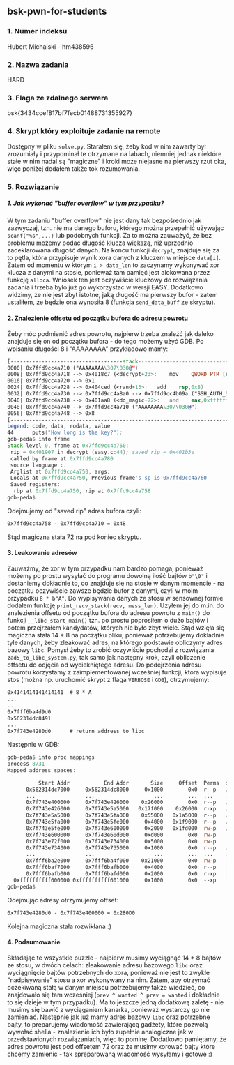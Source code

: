 ## bsk-pwn-for-students

### 1. Numer indeksu

Hubert Michalski - hm438596

### 2. Nazwa zadania

HARD

### 3. Flaga ze zdalnego serwera

bsk{3434ccef817bf7fecb01488731355927}

### 4. Skrypt który exploituje zadanie na remote

Dostępny w pliku `solve.py`. Starałem się, żeby kod w nim zawarty był zrozumiały
i przypominał te otrzymane na labach, niemniej jednak niektóre stałe w nim nadal są "magiczne"
i kroki może niejasne na pierwszy rzut oka, więc poniżej dodałem także tok rozumowania.

### 5. Rozwiązanie

##### 1. Jak wykonać "buffer overflow" w tym przypadku?

W tym zadaniu "buffer overflow" nie jest dany tak bezpośrednio jak zazwyczaj, tzn. nie ma danego
buforu, którego można przepełnić używając `scanf("%s",...)` lub podobnych funkcji. Za to można zauważyć, że
bez problemu możemy podać długość klucza większą, niż uprzednio zadeklarowana długość danych.
Na końcu funkcji `decrypt`, znajduje się za to pętla, która przypisuje wynik xora danych z kluczem w miejsce `data[i]`.
Zatem od momentu w którym `i > data_len` to zaczynamy wykonywać xor klucza z danymi na stosie, ponieważ tam pamięć jest
alokowana przez
funkcję `alloca`. Wniosek ten jest oczywiście kluczowy do rozwiązania zadania i trzeba było już go wykorzystać w wersji
EASY.
Dodatkowo widzimy, że nie jest zbyt istotne, jaką długość ma pierwszy bufor - zatem ustaliłem, że będzie ona wynosiła
8 (funkcja `send_data_buff` ze skryptu).

#### 2. Znalezienie offsetu od początku bufora do adresu powrotu

Żeby móc podmienić adres powrotu, najpierw trzeba znaleźć jak daleko znajduje się on od początku bufora - do tego
możemy użyć GDB. Po wpisaniu długości 8 i "AAAAAAAA" przykładowo mamy:

```asm
[------------------------------------stack-------------------------------------]
0000| 0x7ffd9cc4a710 ("AAAAAAAA\307\030@")
0008| 0x7ffd9cc4a718 --> 0x4018c7 (<decrypt+23>:	mov    QWORD PTR [rbp-0x8],rax)
0016| 0x7ffd9cc4a720 --> 0x1 
0024| 0x7ffd9cc4a728 --> 0x404ced (<rand+13>:	add    rsp,0x8)
0032| 0x7ffd9cc4a730 --> 0x7ffd9cc4a8a0 --> 0x7ffd9cc4b09a ("SSH_AUTH_SOCK=/run/user/1000/keyring/ssh")
0040| 0x7ffd9cc4a738 --> 0x401aa8 (<do_magic+72>:	and    eax,0xfffffff0)
0048| 0x7ffd9cc4a740 --> 0x7ffd9cc4a710 ("AAAAAAAA\307\030@")
0056| 0x7ffd9cc4a748 --> 0x8 
[------------------------------------------------------------------------------]
Legend: code, data, rodata, value
44	    puts("How long is the key?");
gdb-peda$ info frame
Stack level 0, frame at 0x7ffd9cc4a760:
 rip = 0x401907 in decrypt (easy.c:44); saved rip = 0x401b3e
 called by frame at 0x7ffd9cc4a780
 source language c.
 Arglist at 0x7ffd9cc4a750, args: 
 Locals at 0x7ffd9cc4a750, Previous frame's sp is 0x7ffd9cc4a760
 Saved registers:
  rbp at 0x7ffd9cc4a750, rip at 0x7ffd9cc4a758
gdb-peda$ 
```

Odejmujemy od "saved rip" adres bufora czyli:

```asm
0x7ffd9cc4a758 - 0x7ffd9cc4a710 = 0x48
```

Stąd magiczna stała 72 na pod koniec skryptu.

#### 3. Leakowanie adresów

Zauważmy, że xor w tym przypadku nam bardzo pomaga, ponieważ możemy po prostu wysyłać do programu
dowolną ilość bajtów `b"\0"` i dostaniemy dokładnie to, co znajduje się na stosie w danym momencie - na początku
oczywiście
zawsze będzie bufor z danymi, czyli w moim przypadku `8 * b"A"`. Do wypisywania danych ze stosu w sensownej formie
dodałem
funkcję `print_recv_stack(recv, mess_len)`. Użyłem jej do m.in. do znalezienia offsetu od początku bufora do adresu
powrotu
z `main()` do funkcji `__libc_start_main()` tzn. po prostu poprosiłem o dużo bajtów i potem przejrzałem kandydatów,
których nie było zbyt wiele.
Stąd wzięła się magiczna stała 14 * 8 na początku pliku, ponieważ potrzebujemy dokładnie tyle danych, żeby zleakować
adres,
na którego podstawie obliczymy adres bazowy `libc`. Pomysł żeby to zrobić oczywiście pochodzi z
rozwiązania `zad5_to_libc_system.py`,
tak samo jak następny krok, czyli obliczenie offsetu do odjęcia od wyciekniętego adresu. Do podejrzenia adresu powrotu
korzystamy
z zaimplementowanej wcześniej funkcji, która wypisuje stos (można np. uruchomić skrypt z flaga `VERBOSE` i `GDB`),
otrzymujemy:

```asm
0x4141414141414141  # 8 * A
...
...
0x7fff6ba4d9d0
0x562314dc8491
...
0x7f743e4280d0      # return address to libc
```

Następnie w GDB:

```asm
gdb-peda$ info proc mappings
process 8731
Mapped address spaces:

          Start Addr           End Addr       Size     Offset  Perms  objfile
      0x562314dc7000     0x562314dc8000     0x1000        0x0  r--p   /home/xvisox/bsk/task/hard_patched
      ...                ...                   ...        ...  ...    ...
      0x7f743e400000     0x7f743e426000    0x26000        0x0  r--p   /home/xvisox/bsk/task/libc.so.6
      0x7f743e426000     0x7f743e5a5000   0x17f000    0x26000  r-xp   /home/xvisox/bsk/task/libc.so.6
      0x7f743e5a5000     0x7f743e5fa000    0x55000   0x1a5000  r--p   /home/xvisox/bsk/task/libc.so.6
      0x7f743e5fa000     0x7f743e5fe000     0x4000   0x1f9000  r--p   /home/xvisox/bsk/task/libc.so.6
      0x7f743e5fe000     0x7f743e600000     0x2000   0x1fd000  rw-p   /home/xvisox/bsk/task/libc.so.6
      0x7f743e600000     0x7f743e60d000     0xd000        0x0  rw-p   
      0x7f743e72f000     0x7f743e734000     0x5000        0x0  rw-p   
      0x7f743e734000     0x7f743e735000     0x1000        0x0  r--p   /home/xvisox/bsk/task/ld-linux-x86-64.so.2
      ...                ...                   ...        ...  ...    ...
      0x7fff6ba2e000     0x7fff6ba4f000    0x21000        0x0  rw-p   [stack]
      0x7fff6baf7000     0x7fff6bafb000     0x4000        0x0  r--p   [vvar]
      0x7fff6bafb000     0x7fff6bafd000     0x2000        0x0  r-xp   [vdso]
  0xffffffffff600000 0xffffffffff601000     0x1000        0x0  --xp   [vsyscall]
gdb-peda$ 
```

Odejmując adresy otrzymujemy offset:

```asm
0x7f743e4280d0 - 0x7f743e400000 = 0x280D0
```

Kolejna magiczna stała rozwikłana :)

#### 4. Podsumowanie

Składając te wszystkie puzzle - najpierw musimy wyciągnąć 14 * 8 bajtów ze stosu, w dwóch celach: zleakowanie adresu
bazowego `libc` oraz wyciągnięcie bajtów potrzebnych do xora, ponieważ nie jest to zwykłe "nadpisywanie" stosu a xor
wykonywany na nim.
Zatem, aby otrzymać oczekiwaną stałą w danym miejscu potrzebujemy także wiedzieć, co znajdowało się tam wcześniej
(`prev ^ wanted ^ prev = wanted` i dokładnie to się dzieje w tym przypadku). Ma to jeszcze jedną dodatkową zaletę - nie
musimy
się bawić z wyciąganiem kanarka, ponieważ wystarczy go nie zamieniać. Następnie jak już mamy adres bazowy `libc` oraz
potrzebne bajty,
to preparujemy wiadomość zawierającą gadżety, które pozwolą wywołać shella - znalezienie ich było zupełnie analogiczne
jak w przedstawionych
rozwiązaniach, więc to pominę. Dodatkowo pamiętamy, że adres powrotu jest pod offsetem 72 oraz że musimy xorować bajty
które chcemy zamienić - tak spreparowaną
wiadomość wysyłamy i gotowe :)
